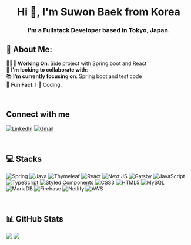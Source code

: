 

<h1 align="center">Hi 👋, I'm Suwon Baek from Korea</h1>
<h3 align="center">I'm a Fullstack Developer based in Tokyo, Japan.</h3>


## 💫 About Me:
👷🏼‍♂️ <strong>Working On</strong>: Side project with Spring boot and React <br>
🤝 <strong>I'm looking to collaborate with</strong>:<br>
📚 <strong>I'm currently focusing on</strong>: Spring boot and test code<br>
👀 <strong>Fun Fact</strong>: I 💜 Coding.

<br />

## Connect with me
[![LinkedIn](https://img.shields.io/badge/linkedin-%230077B5.svg?style=for-the-badge&logo=linkedin&logoColor=white)](https://www.linkedin.com/in/suwon-baek/)
[![Gmail](https://img.shields.io/badge/Gmail-D14836?style=for-the-badge&logo=gmail&logoColor=white)](mailto:bkn020612@gmail.com)

<br />

## 💻 Stacks

![Spring](https://img.shields.io/badge/spring-%236DB33F.svg?style=for-the-badge&logo=spring&logoColor=white)
  ![Java](https://img.shields.io/badge/java-%23ED8B00.svg?style=for-the-badge&logo=java&logoColor=white)
  ![Thymeleaf](https://img.shields.io/badge/Thymeleaf-%23005C0F.svg?style=for-the-badge&logo=Thymeleaf&logoColor=white)
  ![React](https://img.shields.io/badge/react-%2320232a.svg?style=for-the-badge&logo=react&logoColor=%2361DAFB)
  ![Next JS](https://img.shields.io/badge/Next-black?style=for-the-badge&logo=next.js&logoColor=white)
  ![Gatsby](https://img.shields.io/badge/Gatsby-%23663399.svg?style=for-the-badge&logo=gatsby&logoColor=white)
  ![JavaScript](https://img.shields.io/badge/javascript-%23323330.svg?style=for-the-badge&logo=javascript&logoColor=%23F7DF1E)
  ![TypeScript](https://img.shields.io/badge/typescript-%23007ACC.svg?style=for-the-badge&logo=typescript&logoColor=white)
  ![Styled Components](https://img.shields.io/badge/styled--components-DB7093?style=for-the-badge&logo=styled-components&logoColor=white)
  ![CSS3](https://img.shields.io/badge/css3-%231572B6.svg?style=for-the-badge&logo=css3&logoColor=white)
  ![HTML5](https://img.shields.io/badge/html5-%23E34F26.svg?style=for-the-badge&logo=html5&logoColor=white)
  ![MySQL](https://img.shields.io/badge/mysql-%2300f.svg?style=for-the-badge&logo=mysql&logoColor=white)
  ![MariaDB](https://img.shields.io/badge/MariaDB-003545?style=for-the-badge&logo=mariadb&logoColor=white)
  ![Firebase](https://img.shields.io/badge/firebase-%23039BE5.svg?style=for-the-badge&logo=firebase)
  ![Netlify](https://img.shields.io/badge/netlify-%23000000.svg?style=for-the-badge&logo=netlify&logoColor=#00C7B7)
  ![AWS](https://img.shields.io/badge/AWS-%23FF9900.svg?style=for-the-badge&logo=amazon-aws&logoColor=white)
  
<br />  

## 📊 GitHub Stats
![](https://github-readme-stats.vercel.app/api?username=WonWonGit&show_icons=true&theme=tokyonight)
![](https://github-readme-streak-stats.herokuapp.com/?user=WonWonGit&theme=tokyonight&hide_border=false)

